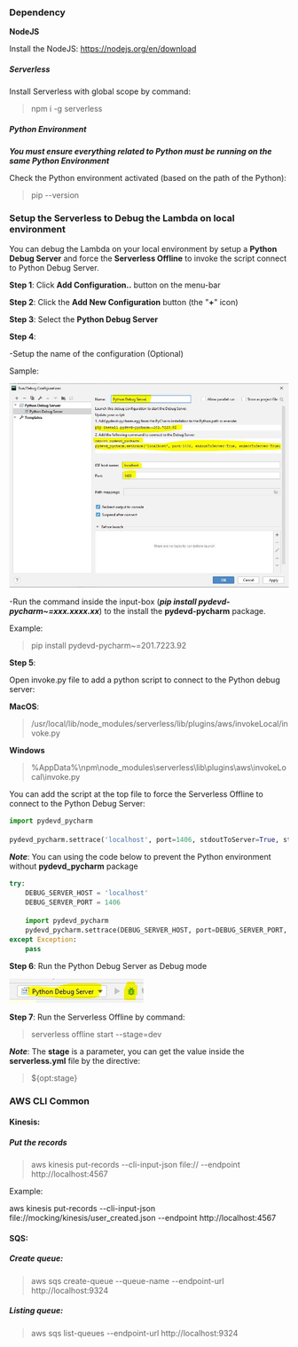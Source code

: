 ### Dependency

**NodeJS**

Install the NodeJS: https://nodejs.org/en/download



##### Serverless  

Install Serverless  with global scope by command:

> npm i -g serverless



##### Python Environment

***You must ensure everything related to Python must be running on the same Python Environment***

Check the Python environment activated (based on the path of the Python):

> pip --version



### Setup the Serverless to Debug the Lambda on local environment

You can debug the Lambda on your local environment by setup a **Python Debug Server** and force the **Serverless Offline** to invoke the script connect to Python Debug Server.



**Step 1**: Click **Add Configuration..** button on the menu-bar

**Step 2**: Click the **Add New Configuration** button (the "**+**" icon)

**Step 3**: Select the **Python Debug Server**

**Step 4**:

-Setup the name of the configuration (Optional)

Sample:

![Configuration](images/pycharm_cofiguration.jpg)



-Run the command inside the input-box (***pip install pydevd-pycharm~=xxx.xxxx.xx***) to the install the **pydevd-pycharm** package.

Example:

> pip install pydevd-pycharm~=201.7223.92



**Step 5**:

Open invoke.py file to add a python script to connect to the Python debug server:

**MacOS**:

> /usr/local/lib/node_modules/serverless/lib/plugins/aws/invokeLocal/invoke.py

**Windows**

> %AppData%\npm\node_modules\serverless\lib\plugins\aws\invokeLocal\invoke.py



You can add the script at the top file to force the Serverless Offline to connect to the Python Debug Server:

```python
import pydevd_pycharm

pydevd_pycharm.settrace('localhost', port=1406, stdoutToServer=True, stderrToServer=True)
```



***Note***: You can using the code below to prevent the Python environment without **pydevd_pycharm** package

```python
try:
    DEBUG_SERVER_HOST = 'localhost'
    DEBUG_SERVER_PORT = 1406

    import pydevd_pycharm
    pydevd_pycharm.settrace(DEBUG_SERVER_HOST, port=DEBUG_SERVER_PORT, stdoutToServer=True, stderrToServer=True)
except Exception:
    pass
```

 

**Step 6**: Run the Python Debug Server as Debug mode

![](images/run_python_debug_server_as_debug_mode.JPG)

**Step 7**: Run the Serverless Offline by command:

> serverless offline start --stage=dev



***Note***: The **stage** is a parameter, you can get the value inside the **serverless.yml** file by the directive:

> ${opt:stage}



### AWS CLI Common

#### Kinesis:

##### Put the records

> aws kinesis put-records --cli-input-json file://***<file-name>*** --endpoint http://localhost:4567

Example:

aws kinesis put-records --cli-input-json file://mocking/kinesis/user_created.json --endpoint http://localhost:4567



#### SQS:

##### Create queue:

> aws sqs create-queue --queue-name ***<queue-name>***  --endpoint-url http://localhost:9324



##### Listing queue:

> aws sqs list-queues --endpoint-url http://localhost:9324